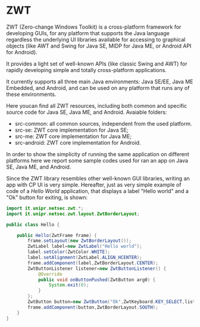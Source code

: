 # ZWT

ZWT (Zero-change Windows Toolkit) is a cross-platform framework for developing GUIs, for any platform that supports the Java language regardless the underlying UI libraries available for accessing to graphical objects (like AWT and Swing for Java SE, MIDP for Java ME, or Android API for Android).

It provides a light set of well-known APIs (like classic Swing and AWT) for rapidly developing simple and totally cross-platform applications.

It currently supports all three main Java environments: Java SE/EE, Java ME Embedded, and Android, and can be used on any platform that runs any of these environments.

Here youcan find all ZWT resources, including both common and specific source code for Java SE, Java ME, and Android.
Avaiable folders:

* src-common: all common sources, independent from the used platform.
* src-se: ZWT core implementation for Java SE;
* src-me: ZWT core implementation for Java ME;
* src-android: ZWT core implementation for Android.

In order to show the simplicity of running the same application on different platforms here we report some sample codes used for ran an app on Java SE, Java ME, and Android.

Since the ZWT library resembles other well-known GUI libraries, writing an app with CP UI is very simple. Hereafter, just as very simple example of code of a *Hello World* application, that displays a label "Hello world" and a "Ok" button for exiting, is shown:

```java
import it.unipr.netsec.zwt.*;
import it.unipr.netsec.zwt.layout.ZwtBorderLayout;

public class Hello {

	public Hello(ZwtFrame frame) {
		frame.setLayout(new ZwtBorderLayout());
		ZwtLabel label=new ZwtLabel("Hello world");
		label.setColor(ZwtColor.WHITE);
		label.setAlignment(ZwtLabel.ALIGN_HCENTER);
		frame.addComponent(label,ZwtBorderLayout.CENTER);
		ZwtButtonListener listener=new ZwtButtonListener() {
			@Override
			public void onButtonPushed(ZwtButton arg0) {
				System.exit(0);
			}			
		};
		ZwtButton button=new ZwtButton("Ok",ZwtKeyboard.KEY_SELECT,listener);
		frame.addComponent(button,ZwtBorderLayout.SOUTH);
	}
}
```

